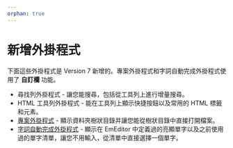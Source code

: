 ```yaml
---
orphan: true
---
```

# 新增外掛程式

下面這些外掛程式是 Version 7 新增的。專案外掛程式和字詞自動完成外掛程式使用了 **自訂欄** 功能。

- 尋找列外掛程式 \- 讓您能搜尋，包括從工具列上進行增量搜尋。
- HTML 工具列外掛程式 \- 能在工具列上顯示快捷按鈕以及常用的 HTML 標籤和元素。
- [專案外掛程式](../howto/plugin/plugin_projects) \- 顯示資料夾樹狀目錄并讓您能從樹狀目錄中直接打開檔案。
- [字詞自動完成外掛程式](../howto/plugin/plugin_wordcomplete) \- 顯示在 EmEditor 中定義過的亮顯單字以及之前使用過的單字清單，讓您不用輸入，從清單中直接選擇一個單字。
